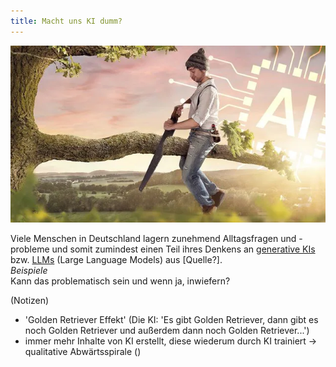 ```yaml
---
title: Macht uns KI dumm?
---
```

![Verdummung](assets/verdummung2.webp)  

Viele Menschen in Deutschland lagern zunehmend Alltagsfragen und -probleme und somit zumindest einen Teil ihres Denkens an [generative KIs](https://de.wikipedia.org/wiki/Generatives_KI-Modell) bzw. [LLMs](https://de.wikipedia.org/wiki/Large_Language_Model) (Large Language Models) aus [Quelle?].  
_Beispiele_  
Kann das problematisch sein und wenn ja, inwiefern?  

(Notizen)  
- 'Golden Retriever Effekt' (Die KI: 'Es gibt Golden Retriever, dann gibt es noch Golden Retriever und außerdem dann noch Golden Retriever...')
- immer mehr Inhalte von KI erstellt, diese wiederum durch KI trainiert -> qualitative Abwärtsspirale ()
